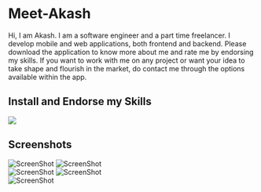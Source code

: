 # Meet-Akash

Hi, I am Akash. I am a software engineer and a part time freelancer. I develop mobile and web applications, both frontend and backend. Please download the application to know more about me and rate me by endorsing my skills. If you want to work with me on any project or want your idea to take shape and flourish in the market, do contact me through the options available within the app.

## Install and Endorse my Skills
<a href="https://play.google.com/store/apps/details?id=com.akashapplications.akashgiri.akash_giri">
  <img src="https://www.gstatic.com/android/market_images/web/play_prism_hlock_2x.png"/>
</a>

## Screenshots
![ScreenShot](https://lh3.googleusercontent.com/0k9ZvPg723Ec26dlMMzbr8c3dZTL7JdiyddqJa8pZllT9RSf-jwjbYcKkzni3R7IKYM=w1440-h620) ![ScreenShot](https://lh3.googleusercontent.com/VjtTEvpD8SDokcLprpkCs7Ohzp4SchUSHhvweGszAj6M05INJnP3EZa_PrNohDjTvA=w1440-h620)  
![ScreenShot](https://lh3.googleusercontent.com/q0LMOAeP5x8ppWxn6UpFM66xrqIw6MbrjQnoZeEhQ86MtNkI2edOe-XNyaFIT1Ze3d8R=w1440-h620) ![ScreenShot](https://lh3.googleusercontent.com/ZVysvh_W53vTUdBvDQ1gi_el2aLCZ6QNIe0dRJY6uuo4qVTLJN8f7uynbbmfCOWKTHUL=w1440-h620)  
![ScreenShot](https://lh3.googleusercontent.com/BAOkOyAz8VmjyzacjlS3jkvrFfZ2WayAP2F4uCw-W65q0Z24oHufLczu-PP4Pd9LMY0l=w1440-h620)  
